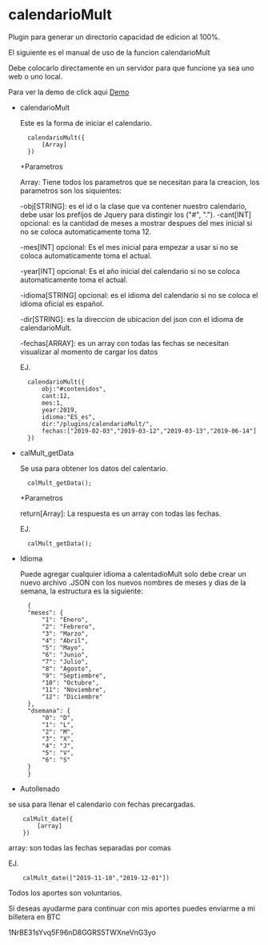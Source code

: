 calendarioMult
==========
Plugin para generar un directorio capacidad de edicion al 100%.

El siguiente es el manual de uso de la funcion calendarioMult

Debe colocarlo directamente en un servidor para que funcione ya sea uno web o uno local.

Para ver la demo de click aqui [Demo](http://plugins.tecnologiaswebsite.com/calendarioMult/)

- calendarioMult

	Este es la forma de iniciar el calendario.
	
		calendarioMult({
			[Array]
		})

	+Parametros

	Array: Tiene todos los parametros que se necesitan para la creacion, los parametros son los siquientes:
	
	-obj[STRING]: es el id o la clase que va contener nuestro calendario, debe usar los prefijos de Jquery para distingir los ("#", ".").
	-cant[INT] opcional: es la cantidad de meses a mostrar despues del mes inicial si no se coloca automaticamente toma 12.
	
	-mes[INT] opcional: Es el mes inicial para empezar a usar si no se coloca automaticamente toma el actual.
	
	-year[INT] opcional: Es el año inicial del calendario si no se coloca automaticamente toma el actual.
	
	-idioma[STRING] opcional: es el idioma del calendario si no se coloca el idioma oficial es español.
	
	-dir[STRING]: es la direccion de ubicacion del json con el idioma de calendarioMult.

	-fechas[ARRAY]: es un array con todas las fechas se necesitan visualizar al momento de cargar los datos

	EJ.
	
		calendarioMult({
			obj:"#contenidos",
			cant:12,
			mes:1,
			year:2019,
			idioma:"ES_es",
			dir:"/plugins/calendarioMult/",
			fechas:["2019-02-03","2019-03-12","2019-03-13","2019-06-14"]
		})

- calMult_getData

	Se usa para obtener los datos del calentario.
	
		calMult_getData();

	+Parametros
	
	return[Array]: La respuesta es un array con todas las fechas.

	EJ.
	
		calMult_getData();

- Idioma

	Puede agregar cualquier idioma a calentadioMult solo debe crear un nuevo archivo .JSON con los nuevos nombres de meses y dias de la semana, la estructura es la siguiente:

		{
		"meses": {
		    "1": "Enero",
		    "2": "Febrero",
		    "3": "Marzo",
		    "4": "Abril",
		    "5": "Mayo",
		    "6": "Junio",
		    "7": "Julio",
		    "8": "Agosto",
		    "9": "Septiembre",
		    "10": "Octubre",
		    "11": "Noviembre",
		    "12": "Diciembre"
		},
		"dsemana": {
		    "0": "D",
		    "1": "L",
		    "2": "M",
		    "3": "X",
		    "4": "J",
		    "5": "V",
		    "6": "S"
		}
		}

- Autollenado

se usa para llenar el calendario con fechas precargadas.

		calMult_date({
			[array]
		})

array: son todas las fechas separadas por comas

EJ.
		
		calMult_date(["2019-11-10","2019-12-01"])

Todos los aportes son voluntarios.

Si deseas ayudarme para continuar con mis aportes puedes enviarme a mi billetera en BTC

1NrBE31sYvq5F96nD8GGRS5TWXneVnG3yo
